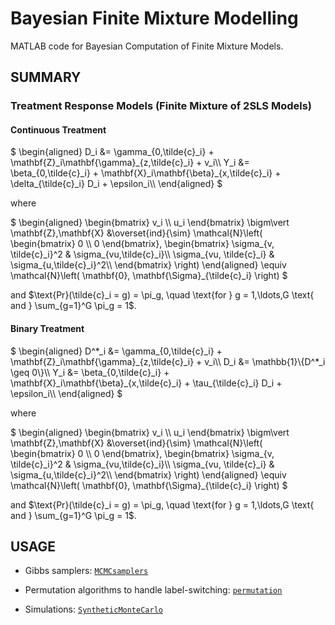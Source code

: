# Bayesian Finite Mixture Modelling

MATLAB code for Bayesian Computation of Finite Mixture Models.

## SUMMARY

### Treatment Response Models (Finite Mixture of 2SLS Models)

#### Continuous Treatment

$`
\begin{aligned}
D_i &= \gamma_{0,\tilde{c}_i} + \mathbf{Z}_i\mathbf{\gamma}_{z,\tilde{c}_i} + v_i\\
Y_i &=  \beta_{0,\tilde{c}_i} + \mathbf{X}_i\mathbf{\beta}_{x,\tilde{c}_i} + \delta_{\tilde{c}_i} D_i + \epsilon_i\\
\end{aligned}
`$

where

$`
\begin{aligned} 
\begin{bmatrix}
v_i \\ u_i 
\end{bmatrix} \bigm\vert \mathbf{Z},\mathbf{X} &\overset{ind}{\sim} \mathcal{N}\left(
\begin{bmatrix}
0 \\ 0
\end{bmatrix}, 
\begin{bmatrix}
\sigma_{v, \tilde{c}_i}^2 & \sigma_{vu,\tilde{c}_i}\\
\sigma_{vu, \tilde{c}_i} & \sigma_{u,\tilde{c}_i}^2\\
\end{bmatrix}
\right)
\end{aligned} \equiv \mathcal{N}\left( \mathbf{0}, \mathbf{\Sigma}_{\tilde{c}_i} \right)
`$

and $`\text{Pr}(\tilde{c}_i = g) = \pi_g, \quad \text{for } g = 1,\ldots,G \text{ and } \sum_{g=1}^G \pi_g = 1`$.

#### Binary Treatment

$`
\begin{aligned}
D^*_i &= \gamma_{0,\tilde{c}_i} + \mathbf{Z}_i\mathbf{\gamma}_{z,\tilde{c}_i} + v_i\\
D_i &= \mathbb{1}\{D^*_i \geq 0\}\\
Y_i &=  \beta_{0,\tilde{c}_i} + \mathbf{X}_i\mathbf{\beta}_{x,\tilde{c}_i} + \tau_{\tilde{c}_i} D_i + \epsilon_i\\
\end{aligned}
`$

where

$`
\begin{aligned} 
\begin{bmatrix}
v_i \\ u_i 
\end{bmatrix} \bigm\vert \mathbf{Z},\mathbf{X} &\overset{ind}{\sim} \mathcal{N}\left(
\begin{bmatrix}
0 \\ 0
\end{bmatrix}, 
\begin{bmatrix}
\sigma_{v, \tilde{c}_i}^2 & \sigma_{vu,\tilde{c}_i}\\
\sigma_{vu, \tilde{c}_i} & \sigma_{u,\tilde{c}_i}^2\\
\end{bmatrix}
\right)
\end{aligned} \equiv \mathcal{N}\left( \mathbf{0}, \mathbf{\Sigma}_{\tilde{c}_i} \right)
`$

and $`\text{Pr}(\tilde{c}_i = g) = \pi_g, \quad \text{for } g = 1,\ldots,G \text{ and } \sum_{g=1}^G \pi_g = 1`$.

## USAGE

+ Gibbs samplers: [`MCMCsamplers`](https://github.com/duongtrinhss/Bayesian-Finite-Mixture-Modelling/tree/main/MCMCsamplers)

+ Permutation algorithms to handle label-switching: [`permutation`](https://github.com/duongtrinhss/Bayesian-Finite-Mixture-Modelling/tree/main/permutation)

+ Simulations: [`SyntheticMonteCarlo`](https://github.com/duongtrinhss/Bayesian-Finite-Mixture-Modelling/tree/main/SyntheticMonteCarlo)


